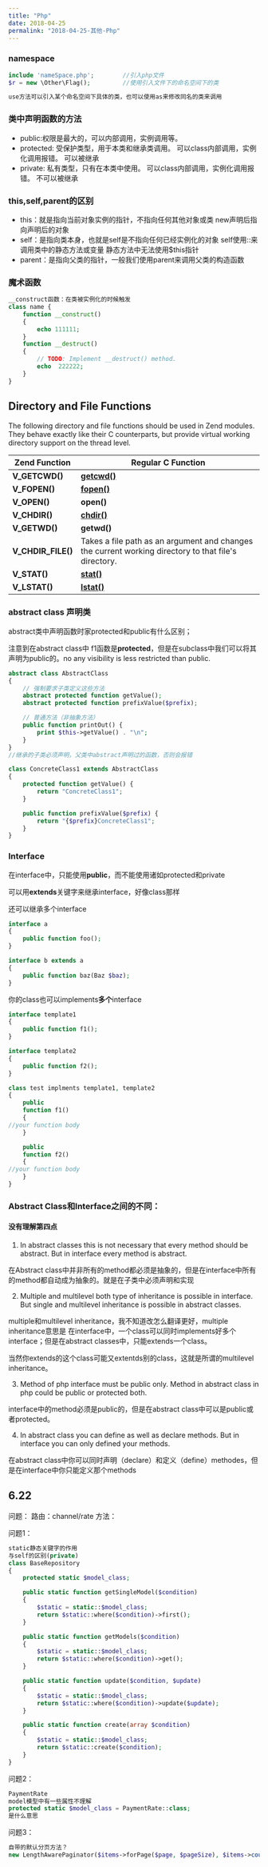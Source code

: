 ```yaml
---
title: "Php"
date: 2018-04-25
permalink: "2018-04-25-其他-Php"
---
```




### namespace

```php
include 'nameSpace.php';		//引入php文件
$r = new \Other\Flag();			//使用引入文件下的命名空间下的类

use方法可以引入某个命名空间下具体的类，也可以使用as来修改同名的类来调用
```



### 类中声明函数的方法

- public:权限是最大的，可以内部调用，实例调用等。
- protected: 受保护类型，用于本类和继承类调用。
		可以class内部调用，实例化调用报错。
		可以被继承
- private: 私有类型，只有在本类中使用。
		可以class内部调用，实例化调用报错。
		不可以被继承


### this,self,parent的区别

- this：就是指向当前对象实例的指针，不指向任何其他对象或类
		new声明后指向声明后的对象
- self：是指向类本身，也就是self是不指向任何已经实例化的对象
		self使用::来调用类中的静态方法或变量
		静态方法中无法使用$this指针
- parent：是指向父类的指针，一般我们使用parent来调用父类的构造函数


### 魔术函数

```php
__construct函数：在类被实例化的时候触发
class name {
    function __construct()
    {
        echo 111111;
    }
    function __destruct()
    {
        // TODO: Implement __destruct() method.
        echo  222222;
    }
}
```



## Directory and File Functions

 The following directory and file functions should be used in Zend modules. They behave exactly like their C counterparts, but provide virtual working directory support on the thread level. 

| Zend Function      | Regular C Function                       |
| ------------------ | ---------------------------------------- |
| **V_GETCWD()**     | [**getcwd()**](itss://chm/zh/function.getcwd.html) |
| **V_FOPEN()**      | [**fopen()**](itss://chm/zh/function.fopen.html) |
| **V_OPEN()**       | **open()**                               |
| **V_CHDIR()**      | [**chdir()**](itss://chm/zh/function.chdir.html) |
| **V_GETWD()**      | **getwd()**                              |
| **V_CHDIR_FILE()** | Takes a file path as an argument and changes the current working directory to that file's directory. |
| **V_STAT()**       | [**stat()**](itss://chm/zh/function.stat.html) |
| **V_LSTAT()**      | [**lstat()**](itss://chm/zh/function.lstat.html) |





### abstract class 声明类

abstract类中声明函数时家protected和public有什么区别；

注意到在abstract class中 f1函数是**protected**，但是在subclass中我们可以将其声明为public的。no any visibility is less restricted than public.



```php
abstract class AbstractClass
{
    // 强制要求子类定义这些方法
    abstract protected function getValue();
    abstract protected function prefixValue($prefix);

    // 普通方法（非抽象方法）
    public function printOut() {
        print $this->getValue() . "\n";
    }
}
//继承的子类必须声明，父类中abstract声明过的函数，否则会报错

class ConcreteClass1 extends AbstractClass
{
    protected function getValue() {
        return "ConcreteClass1";
    }

    public function prefixValue($prefix) {
        return "{$prefix}ConcreteClass1";
    }
}

```



### Interface

在interface中，只能使用**public**，而不能使用诸如protected和private

可以用**extends**关键字来继承interface，好像class那样

还可以继承多个interface

```php
interface a
{
    public function foo();
}

interface b extends a
{
    public function baz(Baz $baz);
}

```

你的class也可以implements**多个**interface

```php
interface template1
{
    public function f1();
}

interface template2
{
    public function f2();
}

class test implments template1, template2
{
    public
    function f1()
    {
//your function body
    }

    public
    function f2()
    {
//your function body
    }
}
```



### Abstract Class和Interface之间的不同：

#### 没有理解第四点

1. In abstract classes this is not necessary that every method should be abstract. But in interface every method is abstract.

在Abstract class中并非所有的method都必须是抽象的，但是在interface中所有的method都自动成为抽象的。就是在子类中必须声明和实现

2. Multiple and multilevel both type of inheritance is possible in interface. But single and multilevel inheritance is possible in abstract classes.

multiple和multilevel inheritance，我不知道改怎么翻译更好，multiple inheritance意思是 在interface中，一个class可以同时implements好多个interface；但是在abstract classes中，只能extends一个class。

当然你extends的这个class可能又extentds别的class，这就是所谓的multilevel inheritance。

3. Method of php interface must be public only. Method in abstract class in php could be public or protected both.

interface中的method必须是public的，但是在abstract class中可以是public或者protected。

4. In abstract class you can define as well as declare methods. But in interface you can only defined your methods.

在abstract class中你可以同时声明（declare）和定义（define）methodes，但是在interface中你只能定义那个methods


## 6.22

问题：
路由：channel/rate
方法：

问题1：

```php
static静态关键字的作用
与self的区别(private)
class BaseRepository
{
    protected static $model_class;

    public static function getSingleModel($condition)
    {
        $static = static::$model_class;
        return $static::where($condition)->first();
    }

    public static function getModels($condition)
    {
        $static = static::$model_class;
        return $static::where($condition)->get();
    }

    public static function update($condition, $update)
    {
        $static = static::$model_class;
        return $static::where($condition)->update($update);
    }

    public static function create(array $condition)
    {
        $static = static::$model_class;
        return $static::create($condition);
    }
}
```



问题2：

```php
PaymentRate
model模型中有一些属性不理解
protected static $model_class = PaymentRate::class;
是什么意思
```

问题3：

```php
自带的默认分页方法？
new LengthAwarePaginator($items->forPage($page, $pageSize), $items->count(), $pageSize);
```